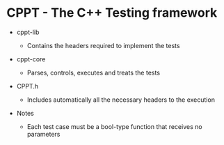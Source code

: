 # CPPT - The C++ Testing framework

* cppt-lib
  * Contains the headers required to implement the tests

* cppt-core
  * Parses, controls, executes and treats the tests

* CPPT.h
  * Includes automatically all the necessary headers to the execution

* Notes
  * Each test case must be a bool-type function that receives no parameters